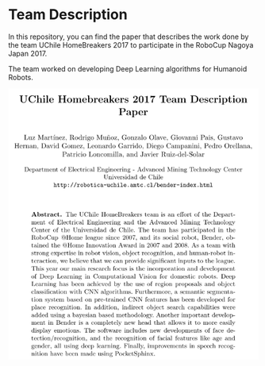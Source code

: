# Team Description

In this repository, you can find the paper that describes the work done by the team  UChile HomeBreakers 2017 to participate in the RoboCup Nagoya Japan 2017.

The team worked on developing Deep Learning algorithms for Humanoid Robots.

![Abstract Preview](abstract.png)


